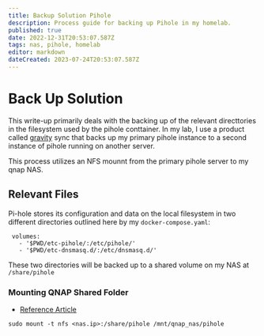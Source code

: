 ```yaml
---
title: Backup Solution Pihole
description: Process guide for backing up Pihole in my homelab.
published: true
date: 2022-12-31T20:53:07.587Z
tags: nas, pihole, homelab
editor: markdown
dateCreated: 2023-07-24T20:53:07.587Z
---
```


# Back Up Solution

This write-up primarily deals with the backing up of the relevant directtories in the filesystem used by the pihole conttainer. In my lab, I use a product called [gravity](https://github.com/vmstan/gravity-sync) sync that backs up my primary pihole instance to a second instance of pihole running on another server. 

This process utilizes an NFS mounnt from the primary pihole server to my qnap NAS. 

## Relevant Files

Pi-hole stores its configuration and data on the local filesystem in two different directories outlined here by my `docker-compose.yaml`:

```
 volumes:
   - '$PWD/etc-pihole/:/etc/pihole/'
   - '$PWD/etc-dnsmasq.d/:/etc/dnsmasq.d/'
```

These two directories will be backed up to a shared volume on my NAS at `/share/pihole`

### Mounting QNAP Shared Folder

- [Reference Article](https://jarasyola.blogspot.com/2017/02/how-to-mount-qnap-shared-folder-in-linux.html)

```
sudo mount -t nfs <nas.ip>:/share/pihole /mnt/qnap_nas/pihole
```


